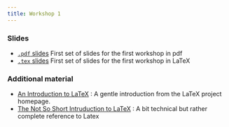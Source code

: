 ```yaml
---
title: Workshop 1
---
```


### Slides

* [`.pdf` slides](../slides/01-intro.pdf) First set of slides for the first workshop in pdf
* [`.tex` slides](../slides/01-intro.tex) First set of slides for the first workshop in LaTeX

### Additional material

* [An Introduction to LaTeX](http://latex-project.org/intro.html) : A gentle introduction from the LaTeX project homepage.
* [The Not So Short Intruduction to LaTeX](https://tobi.oetiker.ch/lshort/lshort.pdf) : A bit technical but rather complete reference to Latex

